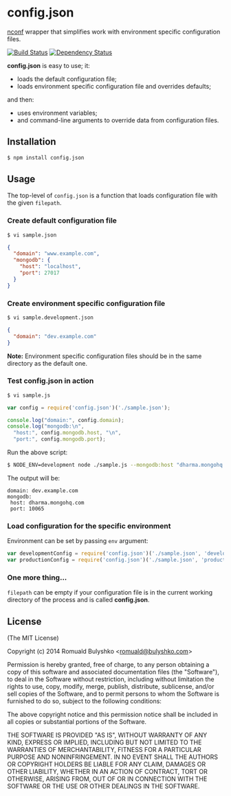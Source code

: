 # config.json

[nconf](https://github.com/flatiron/nconf) wrapper that simplifies work
with environment specific configuration files.

[![Build Status](https://travis-ci.org/bulyshko/config.json.png?branch=master)](https://travis-ci.org/bulyshko/config.json) [![Dependency Status](https://gemnasium.com/bulyshko/config.json.png)](https://gemnasium.com/bulyshko/config.json)

**config.json** is easy to use; it:

- loads the default configuration file;
- loads environment specific configuration file and overrides defaults;

and then:

- uses environment variables;
- and command-line arguments to override data from configuration files.

## Installation

```bash
$ npm install config.json
```

## Usage

The top-level of `config.json` is a function that loads configuration file with the given `filepath`.

### Create default configuration file

```bash
$ vi sample.json
```

```json
{
  "domain": "www.example.com",
  "mongodb": {
    "host": "localhost",
    "port": 27017
  }
}
```

### Create environment specific configuration file

```bash
$ vi sample.development.json
```

```json
{
  "domain": "dev.example.com"
}
```

**Note:** Environment specific configuration files should be in the same directory as the default one.

### Test config.json in action

```bash
$ vi sample.js
```

```js
var config = require('config.json')('./sample.json');

console.log("domain:", config.domain);
console.log("mongodb:\n",
  "host:", config.mongodb.host, "\n",
  "port:", config.mongodb.port);
```

Run the above script:

```bash
$ NODE_ENV=development node ./sample.js --mongodb:host "dharma.mongohq.com" --mongodb:port 10065
```

The output will be:

```
domain: dev.example.com
mongodb:
 host: dharma.mongohq.com
 port: 10065
```

### Load configuration for the specific environment

Environment can be set by passing `env` argument:

```js
var developmentConfig = require('config.json')('./sample.json', 'development');
var productionConfig = require('config.json')('./sample.json', 'production');
```

### One more thing...

`filepath` can be empty if your configuration file is in the current working directory of the process and is called **config.json**.

## License

(The MIT License)

Copyright (c) 2014 Romuald Bulyshko &lt;romuald@bulyshko.com&gt;

Permission is hereby granted, free of charge, to any person
obtaining a copy of this software and associated documentation
files (the &quot;Software&quot;), to deal in the Software without
restriction, including without limitation the rights to use,
copy, modify, merge, publish, distribute, sublicense, and/or sell
copies of the Software, and to permit persons to whom the
Software is furnished to do so, subject to the following
conditions:

The above copyright notice and this permission notice shall be
included in all copies or substantial portions of the Software.

THE SOFTWARE IS PROVIDED &quot;AS IS&quot;, WITHOUT WARRANTY OF ANY KIND,
EXPRESS OR IMPLIED, INCLUDING BUT NOT LIMITED TO THE WARRANTIES
OF MERCHANTABILITY, FITNESS FOR A PARTICULAR PURPOSE AND
NONINFRINGEMENT. IN NO EVENT SHALL THE AUTHORS OR COPYRIGHT
HOLDERS BE LIABLE FOR ANY CLAIM, DAMAGES OR OTHER LIABILITY,
WHETHER IN AN ACTION OF CONTRACT, TORT OR OTHERWISE, ARISING
FROM, OUT OF OR IN CONNECTION WITH THE SOFTWARE OR THE USE OR
OTHER DEALINGS IN THE SOFTWARE.
